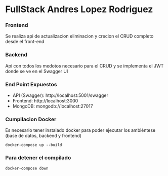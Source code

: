 # FullStack Andres Lopez Rodriguez

### Frontend
Se realiza api de actualizacion eliminacion y crecion el CRUD completo desde el front-end

### Backend
Api con todos los medotos necesario para el CRUD y se implementa el JWT donde se ve en el Swagger UI
### End Point Expuestos
- API (Swagger): http://localhost:5001/swagger
- Frontend: http://localhost:3000
- MongoDB: mongodb://localhost:27017
### Cumpilacion Docker
Es necesario tener instalado docker para poder ejecutar los ambiéntese (base de datos, backend y frontend)
```
docker-compose up --build
```
### Para detener el compilado 
```
docker-compose down
```
